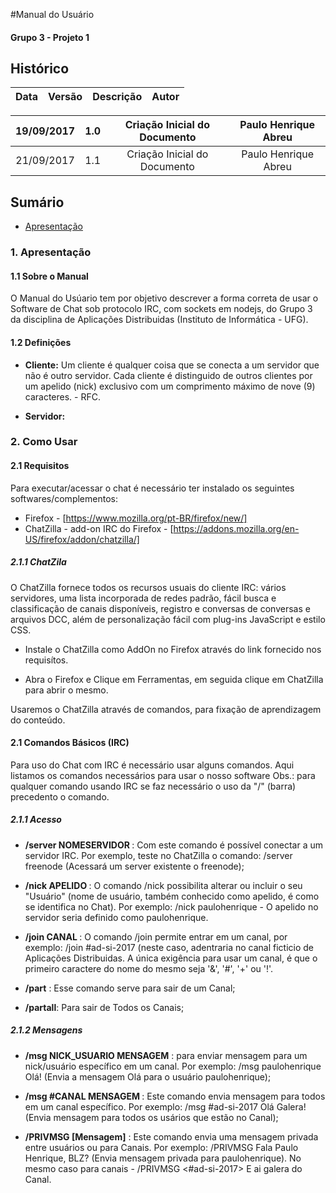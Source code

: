 #Manual do Usuário

#### Grupo 3 - Projeto 1

## Histórico

 Data  |   Versão |  Descrição  |  Autor 
:-----:|:--------:|:-----------:|:------:

19/09/2017 | 1.0 | Criação Inicial do Documento | Paulo Henrique Abreu |
:-----:|:--------:|:-----------:|:------:
21/09/2017 | 1.1 | Criação Inicial do Documento | Paulo Henrique Abreu |



## Sumário
* [Apresentação](# "Apresentação")



### 1. Apresentação

#### 1.1 Sobre o Manual

O Manual do Usúario tem por objetivo descrever a forma correta de usar o Software de Chat sob protocolo IRC, com sockets em nodejs, do Grupo 3 da disciplina de Aplicações Distribuidas (Instituto de Informática - UFG).<br />

#### 1.2 Definições
* <b>Cliente:</b> Um cliente é qualquer coisa que se conecta a um servidor que não é outro servidor. Cada cliente é distinguido de outros clientes por um apelido (nick) exclusivo com um comprimento máximo de nove (9) caracteres. - RFC.

* <b>Servidor:</b>
 

### 2. Como Usar
#### 2.1 Requisitos
Para executar/acessar o chat é necessário ter instalado os seguintes softwares/complementos:
* Firefox - [https://www.mozilla.org/pt-BR/firefox/new/]
* ChatZilla - add-on IRC do Firefox - [https://addons.mozilla.org/en-US/firefox/addon/chatzilla/]

##### 2.1.1 ChatZila
O ChatZilla fornece todos os recursos usuais do cliente IRC: vários servidores, uma lista incorporada de redes padrão, fácil busca e classificação de canais disponíveis, registro e conversas de conversas e arquivos DCC, além de personalização fácil com plug-ins JavaScript e estilo CSS.
- Instale o ChatZilla como AddOn no Firefox através do link fornecido nos requisítos.

- Abra o Firefox e Clique em Ferramentas, em seguida clique em ChatZilla para abrir o mesmo.

Usaremos o ChatZilla através de comandos, para fixação de aprendizagem do conteúdo.

#### 2.1 Comandos Básicos (IRC)
Para uso do Chat com IRC é necessário usar alguns comandos. Aqui listamos os comandos necessários para usar o nosso software
Obs.: para qualquer comando usando IRC se faz necessário o uso da "/" (barra) precedento o comando.

##### 2.1.1 Acesso
- <b>/server NOMESERVIDOR </b>: Com este comando é possível conectar a um servidor IRC. Por exemplo, teste no ChatZilla o comando: /server freenode (Acessará um server existente o freenode);

- <b>/nick APELIDO </b>: O comando /nick possibilita alterar ou incluir o seu "Usuário" (nome de usuário, também conhecido como apelido, é como se identifica no Chat). Por exemplo: /nick paulohenrique - O apelido no servidor seria definido como paulohenrique.

- <b>/join CANAL </b>: O comando /join permite entrar em um canal, por exemplo: /join #ad-si-2017 (neste caso, adentraria no canal ficticio de Aplicações Distribuidas. A única exigência para usar um canal, é que o primeiro caractere do nome do mesmo seja '&', '#', '+' ou '!'. 

- <b>/part</b> : Esse comando serve para sair de um Canal;
- <b>/partall</b>: Para sair de Todos os Canais;

 
 ##### 2.1.2 Mensagens
- <b>/msg NICK_USUARIO MENSAGEM</b> : para enviar mensagem para um nick/usuário específico em um canal. Por exemplo: /msg paulohenrique Olá! (Envia a mensagem Olá para o usuário paulohenrique);

- <b>/msg #CANAL MENSAGEM </b>: Este comando envia mensagem para todos em um canal específico. Por exemplo: /msg #ad-si-2017 Olá Galera! (Envia mensagem para todos os usários que estão no Canal);

- <b>/PRIVMSG <target> [Mensagem]</b> : Este comando envia uma mensagem privada entre usuários ou para Canais. Por exemplo: /PRIVMSG <paulohenrique> Fala Paulo Henrique, BLZ? (Envia mensagem privada para paulohenrique). No mesmo caso para canais - /PRIVMSG <#ad-si-2017> E ai galera do Canal. 



